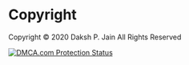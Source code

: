 # Copyright
Copyright © 2020 Daksh P. Jain All Rights Reserved
<p><a href="https://www.dmca.com/Protection/Status.aspx?ID=a4ee24ea-d6b6-4bf2-80d6-d333a3063ea3&refurl=https://daksh.eu.org/" title="DMCA.com Protection Status" class="dmca-badge"> <img src ="https://images.dmca.com/Badges/dmca-badge-w150-5x1-04.png?ID=a4ee24ea-d6b6-4bf2-80d6-d333a3063ea3"  alt="DMCA.com Protection Status" /></p>
